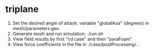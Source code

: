 # triplane

1. Set the desired angle of attack: variable "globalAoa" (degrees) in mesh/parameters.geo.
2. Generate mesh and run simulation: ./run.sh
3. View field results by first "cd case" and then "paraFoam"
4. View force coefficients in the file in ./case/postProcessing/...


